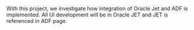 With this project, we investigate how integration of Oracle Jet and ADF is implemented. 
All UI development will be in Oracle JET and JET is referenced in ADF page.
